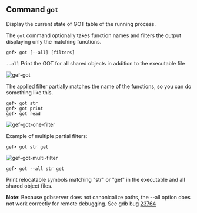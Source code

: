 ## Command `got`

Display the current state of GOT table of the running process.

The `got` command optionally takes function names and filters the output displaying only the
matching functions.

```text
gef➤ got [--all] [filters]
```

`--all` Print the GOT for all shared objects in addition to the executable file

![gef-got](https://i.imgur.com/554ebM3.png)

The applied filter partially matches the name of the functions, so you can do something like this.

```text
gef➤ got str
gef➤ got print
gef➤ got read
```

![gef-got-one-filter](https://i.imgur.com/IU715CG.png)

Example of multiple partial filters:

```text
gef➤ got str get
```

![gef-got-multi-filter](https://i.imgur.com/7L2uLt8.png)

```text
gef➤ got --all str get
```

Print relocatable symbols matching "str" or "get" in the executable and all shared object files.

**Note**: Because gdbserver does not canonicalize paths, the --all option does not work correctly
for remote debugging.  See gdb bug [23764](https://sourceware.org/bugzilla/show_bug.cgi?id=23764)
